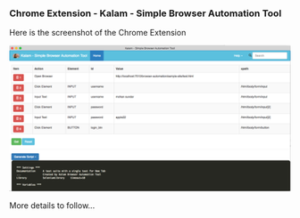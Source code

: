 ### Chrome Extension - Kalam - Simple Browser Automation Tool

Here is the screenshot of the Chrome Extension 

![screenshot](img/kalam-1.png)


More details to follow...
